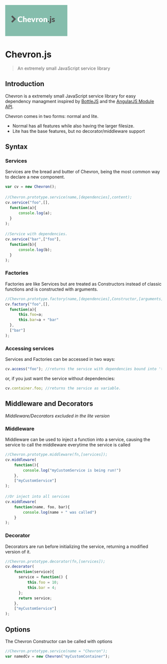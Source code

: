 ![ChevronJS](/chevron-logo.png)

# Chevron.js

> An extremely small JavaScript service library

## Introduction

Chevron is a extremely small JavaScript service library for easy dependency managment inspired by [BottleJS](https://github.com/young-steveo/bottlejs) and the [AngularJS Module API](https://docs.angularjs.org/api/ng/type/angular.Module).

Chevron comes in two forms: normal and lite.

- Normal has all features while also having the larger filesize.
- Lite has the base features, but no decorator/middleware support

## Syntax

### Services

Services are the bread and butter of Chevron, being the most common way to declare a new component.

```javascript
var cv = new Chevron();

//Chevron.prototype.service(name,[dependencies],content);
cv.service("foo",[],
  function(a){
      console.log(a);
  }
);

//Service with dependencies.
cv.service("bar",["foo"],
  function(b){
      console.log(b);
  }
);
```

### Factories

Factories are like Services but are treated as Constructors instead of classic functions and is constructed with arguments.

```javascript
//Chevron.prototype.factory(name,[dependencies],Constructor,[arguments]);
cv.factory("foo",[],
  function(a){
      this.foo=a;
      this.bar=a + "bar"
  },
  ["bar"]
);
```

### Accessing services

Services and Factories can be accessed in two ways:

```javascript
cv.access("foo"); //returns the service with dependencies bound into 'this'.
```

or, if you just want the service without dependencies:

```javascript
cv.container.foo; //returns the service as variable.
```

## Middleware and Decorators

_Middleware/Decorators excluded in the lite version_

### Middleware

Middleware can be used to inject a function into a service, causing the service to call the middleware everytime the service is called

```javascript
//Chevron.prototype.middleware(fn,[services]);
cv.middleware(
    function(){
        console.log("myCustomService is being run!")
    },
    ["myCustomService"]
);

//Or inject into all services
cv.middleware(
    function(name, foo, bar){
        console.log(name + " was called")
    }
);
```

### Decorator

Decorators are run before initializing the service, returning a modified version of it.

```javascript
//Chevron.prototype.decorator(fn,[services]);
cv.decorator(
    function(service){
      service = function() {
          this.foo = 10;
          this.bar = 4;
      };
      return service;
    },
    ["myCustomService"]
);
```

## Options

The Chevron Constructor can be called with options

```javascript
//Chevron.prototype.service(name = "Chevron");
var namedCv = new Chevron("myCustomContainer");
```
